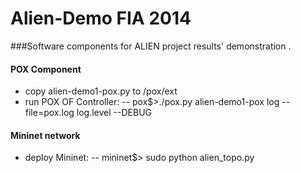 Alien-Demo FIA 2014 
==========
###Software components for ALIEN project results' demonstration .

#### POX Component 
- copy alien-demo1-pox.py to /pox/ext
- run POX OF Controller: 
-- pox$>./pox.py alien-demo1-pox log --file=pox.log log.level --DEBUG

#### Mininet network 
- deploy Mininet: 
-- mininet$> sudo python alien_topo.py
